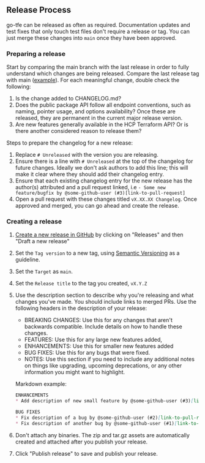 ## Release Process

go-tfe can be released as often as required. Documentation updates and test fixes that only touch test files don't require a release or tag. You can just merge these changes into `main` once they have been approved.

### Preparing a release

Start by comparing the main branch with the last release in order to fully understand which changes are being released. Compare the last release tag with main ([example](https://github.com/shoootyou/go-tfe/compare/v1.5.0...main)). For each meaningful change, double check the following:

1. Is the change added to CHANGELOG.md?
2. Does the public package API follow all endpoint conventions, such as naming, pointer usage, and options availability? Once these are released, they are permanent in the current major release version.
3. Are new features generally available in the HCP Terraform API? Or is there another considered reason to release them?

Steps to prepare the changelog for a new release:

1. Replace `# Unreleased` with the version you are releasing.
2. Ensure there is a line with `# Unreleased` at the top of the changelog for future changes. Ideally we don't ask authors to add this line; this will make it clear where they should add their changelog entry.
3. Ensure that each existing changelog entry for the new release has the author(s) attributed and a pull request linked, i.e `- Some new feature/bugfix by @some-github-user (#3)[link-to-pull-request]`
4. Open a pull request with these changes titled `vX.XX.XX Changelog`. Once approved and merged, you can go ahead and create the release.

### Creating a release

1. [Create a new release in GitHub](https://help.github.com/en/github/administering-a-repository/creating-releases) by clicking on "Releases" and then "Draft a new release"
2. Set the `Tag version` to a new tag, using [Semantic Versioning](https://semver.org/) as a guideline.
3. Set the `Target` as `main`.
4. Set the `Release title` to the tag you created, `vX.Y.Z`
5. Use the description section to describe why you're releasing and what changes you've made. You should include links to merged PRs. Use the following headers in the description of your release:
   - BREAKING CHANGES: Use this for any changes that aren't backwards compatible. Include details on how to handle these changes.
   - FEATURES: Use this for any large new features added,
   - ENHANCEMENTS: Use this for smaller new features added
   - BUG FIXES: Use this for any bugs that were fixed.
   - NOTES: Use this section if you need to include any additional notes on things like upgrading, upcoming deprecations, or any other information you might want to highlight.

   Markdown example:

   ```markdown
   ENHANCEMENTS
   * Add description of new small feature by @some-github-user (#3)[link-to-pull-request]

   BUG FIXES
   * Fix description of a bug by @some-github-user (#2)[link-to-pull-request]
   * Fix description of another bug by @some-github-user (#1)[link-to-pull-request]
   ```

6. Don't attach any binaries. The zip and tar.gz assets are automatically created and attached after you publish your release.
7. Click "Publish release" to save and publish your release.
